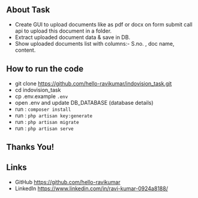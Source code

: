 
## About Task
- Create GUI to upload documents like as pdf or docx on form submit call api to upload this document in a folder.
- Extract uploaded document data & save in DB.
- Show uploaded documents list with columns:- S.no. , doc name, content.


## How to run the code
- git clone https://github.com/hello-ravikumar/indovision_task.git
- cd indovision_task
- cp .env.example `.env`
- open .env and update DB_DATABASE (database details)
- run : `composer install`
- run : `php artisan key:generate`
- run : `php artisan migrate`
- run : `php artisan serve`

## Thanks You!

## Links
- GitHub https://github.com/hello-ravikumar
- LinkedIn https://www.linkedin.com/in/ravi-kumar-0924a8188/

